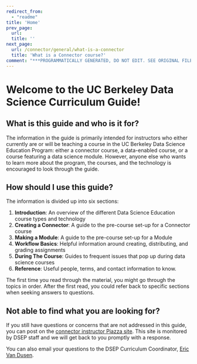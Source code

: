 ```yaml
---
redirect_from:
  - "readme"
title: 'Home'
prev_page:
  url: 
  title: ''
next_page:
  url: /connector/general/what-is-a-connector
  title: 'What is a Connector course?'
comment: "***PROGRAMMATICALLY GENERATED, DO NOT EDIT. SEE ORIGINAL FILES IN /content***"
---
```

# Welcome to the UC Berkeley Data Science Curriculum Guide!

## What is this guide and who is it for?

The information in the guide is primarily intended for instructors who either currently are or will be teaching a course in the UC Berkeley Data Science Education Program: either a connector course, a data-enabled course, or a course featuring a data science module. However, anyone else who wants to learn more about the program, the courses, and the technology is encouraged to look through the guide.

## How should I use this guide?

The information is divided up into six sections:
1. **Introduction**: An overview of the different Data Science Education course types and technology
2. **Creating a Connector**: A guide to the pre-course set-up for a Connector course
3. **Making a Module**: A guide to the pre-course set-up for a Module
4. **Workflow Basics**: Helpful information around creating, distributing, and grading assignments
5. **During The Course**: Guides to frequent issues that pop up during data science courses
6. **Reference**: Useful people, terms, and contact information to know.

The first time you read through the material, you might go through the topics in order. After the first read, you could refer back to specific sections when seeking answers to questions.

## Not able to find what you are looking for?

<!--

Try using the** search bar** at the top right of the page!

-->

If you still have questions or concerns that are not addressed in this guide, you can post on the [connector instructor Piazza site](https://piazza.com/berkeley/other/cs97). This site is monitored by DSEP staff and we will get back to you promptly with a response.

You can also email your questions to the DSEP Curriculum Coordinator, [Eric Van Dusen](mailto:ericvd@berkeley.edu).
